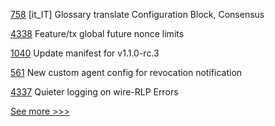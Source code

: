 
[758](https://github.com/hyperledger/fabric-docs-i18n/pull/758) [it_IT] Glossary translate Configuration Block, Consensus

[4338](https://github.com/hyperledger/besu/pull/4338) Feature/tx global future nonce limits

[1040](https://github.com/hyperledger/firefly/pull/1040) Update manifest for v1.1.0-rc.3

[561](https://github.com/hyperledger/aries-agent-test-harness/pull/561) New custom agent config for revocation notification

[4337](https://github.com/hyperledger/besu/pull/4337) Quieter logging on wire-RLP Errors


[See more >>>](https://start-here.hyperledger.org/pull-requests)
